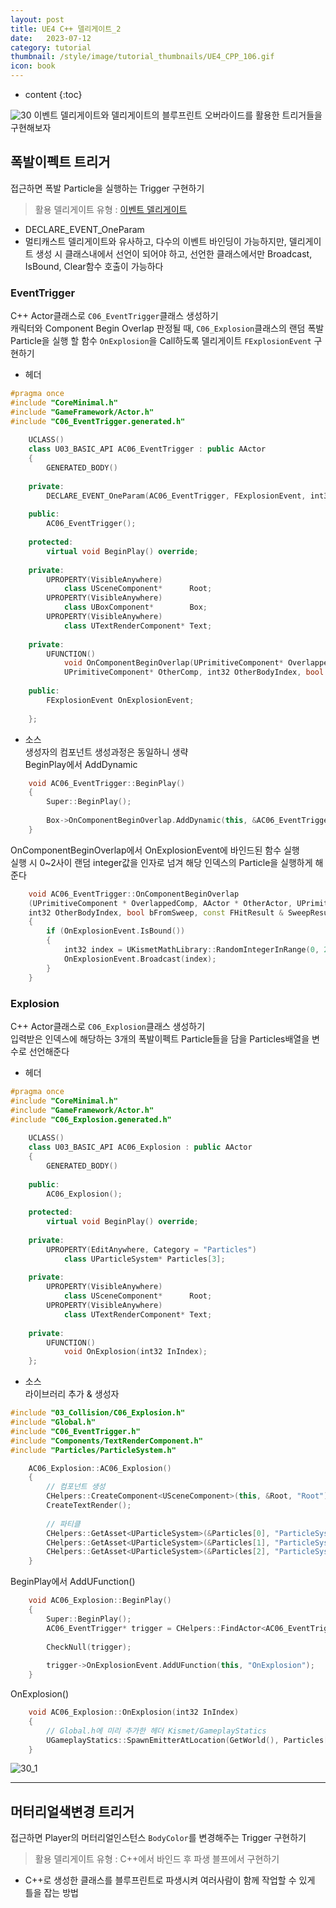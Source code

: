 ```yaml
---
layout: post
title: UE4 C++ 델리게이트_2
date:   2023-07-12
category: tutorial
thumbnail: /style/image/tutorial_thumbnails/UE4_CPP_106.gif
icon: book
---
```


* content
{:toc}

![30](https://github.com/ssonsonya/ssonsonya.github.io/assets/116151781/a704fd78-0fa0-4993-9ffd-07fdf55d1605)
이벤트 델리게이트와 델리게이트의 블루프린트 오버라이드를 활용한 트리거들을 구현해보자

## 폭발이펙트 트리거
접근하면 폭발 Particle을 실행하는 Trigger 구현하기  

> 활용 델리게이트 유형 : [이벤트 델리게이트](https://docs.unrealengine.com/4.26/ko/ProgrammingAndScripting/ProgrammingWithCPP/UnrealArchitecture/Delegates/Events/)
+ DECLARE_EVENT_OneParam 
+ 멀티캐스트 델리게이트와 유사하고, 다수의 이벤트 바인딩이 가능하지만, 델리게이트 생성 시 클래스내에서 선언이 되어야 하고, 선언한 클래스에서만 Broadcast, IsBound, Clear함수 호출이 가능하다   

### EventTrigger
C++ Actor클래스로 `C06_EventTrigger`클래스 생성하기  
캐릭터와 Component Begin Overlap 판정될 때, `C06_Explosion`클래스의 랜덤 폭발 Particle을 실행 할 함수 `OnExplosion`을 Call하도록 델리게이트 `FExplosionEvent` 구현하기  

+ 헤더  
```cpp
#pragma once
#include "CoreMinimal.h"
#include "GameFramework/Actor.h"
#include "C06_EventTrigger.generated.h"
    
    UCLASS()
    class U03_BASIC_API AC06_EventTrigger : public AActor
    {
        GENERATED_BODY()
        
    private:
        DECLARE_EVENT_OneParam(AC06_EventTrigger, FExplosionEvent, int32);
        
    public:	
        AC06_EventTrigger();
        
    protected:
        virtual void BeginPlay() override;
        
    private:
        UPROPERTY(VisibleAnywhere)
            class USceneComponent*      Root;
        UPROPERTY(VisibleAnywhere)
            class UBoxComponent*        Box;
        UPROPERTY(VisibleAnywhere)
            class UTextRenderComponent* Text;
    
    private:
        UFUNCTION()
            void OnComponentBeginOverlap(UPrimitiveComponent* OverlappedComp, AActor* OtherActor,
            UPrimitiveComponent* OtherComp, int32 OtherBodyIndex, bool bFromSweep, const FHitResult& SweepResult);
    
    public:
        FExplosionEvent OnExplosionEvent;
        
    };
```
+ 소스  
생성자의 컴포넌트 생성과정은 동일하니 생략  
BeginPlay에서 AddDynamic
```cpp
    void AC06_EventTrigger::BeginPlay()
    {
        Super::BeginPlay();
        
        Box->OnComponentBeginOverlap.AddDynamic(this, &AC06_EventTrigger::OnComponentBeginOverlap);
    }
```  
OnComponentBeginOverlap에서 OnExplosionEvent에 바인드된 함수 실행  
실행 시 0~2사이 랜덤 integer값을 인자로 넘겨 해당 인덱스의 Particle을 실행하게 해준다
```cpp
    void AC06_EventTrigger::OnComponentBeginOverlap
    (UPrimitiveComponent * OverlappedComp, AActor * OtherActor, UPrimitiveComponent * OtherComp,
    int32 OtherBodyIndex, bool bFromSweep, const FHitResult & SweepResult)
    {
        if (OnExplosionEvent.IsBound())
        {
            int32 index = UKismetMathLibrary::RandomIntegerInRange(0, 2);
            OnExplosionEvent.Broadcast(index);
        }
    }
```  
### Explosion
C++ Actor클래스로 `C06_Explosion`클래스 생성하기  
입력받은 인덱스에 해당하는 3개의 폭발이펙트 Particle들을 담을 Particles배열을 변수로 선언해준다  
+ 헤더  
```cpp
#pragma once
#include "CoreMinimal.h"
#include "GameFramework/Actor.h"
#include "C06_Explosion.generated.h"
    
    UCLASS()
    class U03_BASIC_API AC06_Explosion : public AActor
    {
        GENERATED_BODY()
    
    public:	
        AC06_Explosion();
        
    protected:
        virtual void BeginPlay() override;
        
    private:
        UPROPERTY(EditAnywhere, Category = "Particles")
            class UParticleSystem* Particles[3];
    
    private:
        UPROPERTY(VisibleAnywhere)
            class USceneComponent*      Root;
        UPROPERTY(VisibleAnywhere)
            class UTextRenderComponent* Text;
        
    private:
        UFUNCTION()
            void OnExplosion(int32 InIndex);
    };
```
+ 소스  
라이브러리 추가 & 생성자
```cpp
#include "03_Collision/C06_Explosion.h"
#include "Global.h"
#include "C06_EventTrigger.h"
#include "Components/TextRenderComponent.h"
#include "Particles/ParticleSystem.h"

    AC06_Explosion::AC06_Explosion()
    {
        // 컴포넌트 생성
        CHelpers::CreateComponent<USceneComponent>(this, &Root, "Root");
        CreateTextRender();
        
        // 파티클
        CHelpers::GetAsset<UParticleSystem>(&Particles[0], "ParticleSystem'/Game/AdvancedMagicFX12/particles/P_ky_hit.P_ky_hit'");
        CHelpers::GetAsset<UParticleSystem>(&Particles[1], "ParticleSystem'/Game/AdvancedMagicFX12/particles/P_ky_hit_dark.P_ky_hit_dark'");
        CHelpers::GetAsset<UParticleSystem>(&Particles[2], "ParticleSystem'/Game/AdvancedMagicFX12/particles/P_ky_hit_fire.P_ky_hit_fire'");
    }
```  
BeginPlay에서 AddUFunction()  
```cpp
    void AC06_Explosion::BeginPlay()
    {
        Super::BeginPlay();
        AC06_EventTrigger* trigger = CHelpers::FindActor<AC06_EventTrigger>(GetWorld());
        
        CheckNull(trigger);
        
        trigger->OnExplosionEvent.AddUFunction(this, "OnExplosion");
    }
```  
OnExplosion()
```cpp
    void AC06_Explosion::OnExplosion(int32 InIndex)
    {
        // Global.h에 미리 추가한 헤더 Kismet/GameplayStatics
        UGameplayStatics::SpawnEmitterAtLocation(GetWorld(), Particles[InIndex],GetActorLocation());
    }
```  
![30_1](https://github.com/ssonsonya/ssonsonya.github.io/assets/116151781/16d25da6-1856-460a-9431-763c8d2fcd33)

***
## 머터리얼색변경 트리거
접근하면 Player의 머터리얼인스턴스 `BodyColor`를 변경해주는 Trigger 구현하기  

> 활용 델리게이트 유형 : C++에서 바인드 후 파생 블프에서 구현하기
+ C++로 생성한 클래스를 블루프린트로 파생시켜 여러사람이 함께 작업할 수 있게 틀을 잡는 방법



